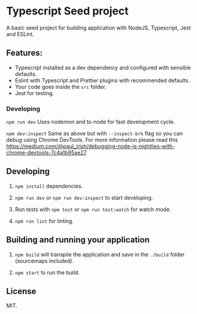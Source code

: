 # Typescript Seed project

A basic seed project for building application with NodeJS, Typescript, Jest and ESLint.

## Features:

- Typescript installed as a dev dependency and configured with sensible defaults.
- Eslint with Typescript and Prettier plugins with recommended defaults.
- Your code goes inside the `src` folder.
- Jest for testing.

### Developing

`npm run dev`
Uses nodemon and ts-node for fast development cycle.

`npm dev:inspect`
Same as above but with `--inspect-brk` flag so you can debug using Chrome DevTools.
For more information please read this https://medium.com/@paul_irish/debugging-node-js-nightlies-with-chrome-devtools-7c4a1b95ae27.

## Developing

1. `npm install` dependencies.

2. `npm run dev` or `npm run dev:inspect` to start developing.

3. Run tests with `npm test` or `npm run test:watch` for watch mode.

4. `npm run lint` for linting.

## Building and running your application

1. `npm build` will transpile the application and save in the `./build` folder (sourcemaps included).

2. `npm start` to run the build.

## License

MIT.
